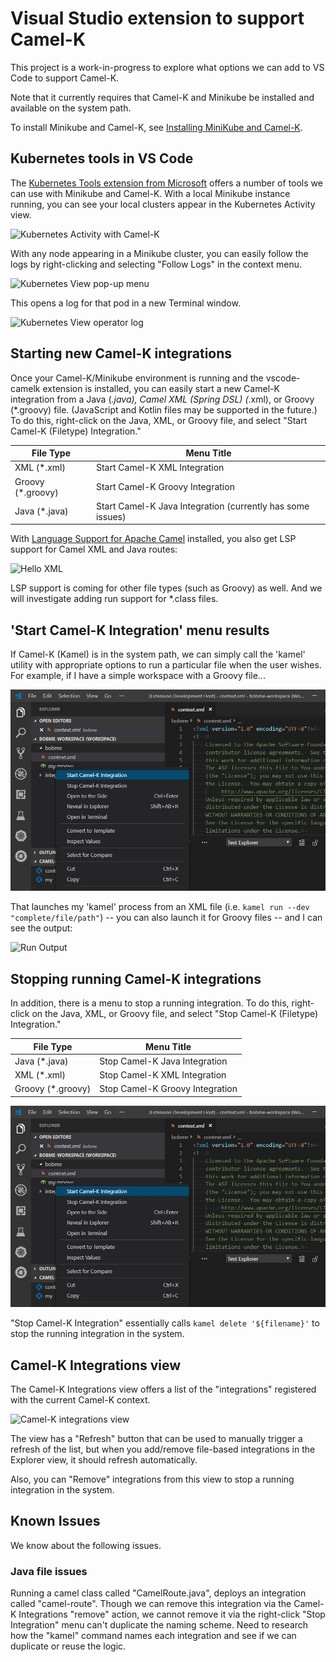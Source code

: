 # Visual Studio extension to support Camel-K

This project is a work-in-progress to explore what options we can add to VS Code to support Camel-K.

Note that it currently requires that Camel-K and Minikube be installed and available on the system path.

To install Minikube and Camel-K, see [Installing MiniKube and Camel-K](configure-minikube-camelk.md).

## Kubernetes tools in VS Code

The [Kubernetes Tools extension from Microsoft](https://marketplace.visualstudio.com/items?itemName=ms-kubernetes-tools.vscode-kubernetes-tools) offers a number of tools we can use with Minikube and Camel-K. With a local Minikube instance running, you can see your local clusters appear in the Kubernetes Activity view.

![Kubernetes Activity with Camel-K](images/kubernetes-view-camelk.jpg)

With any node appearing in a Minikube cluster, you can easily follow the logs by right-clicking and selecting "Follow Logs" in the context menu.

![Kubernetes View pop-up menu](images/kubernetes-view-camelk-popup.jpg)

This opens a log for that pod in a new Terminal window.

![Kubernetes View operator log](images/kubernetes-view-camelk-operator-log.jpg)

## Starting new Camel-K integrations

Once your Camel-K/Minikube environment is running and the vscode-camelk extension is installed, you can easily start a new Camel-K integration from a Java (*.java), Camel XML (Spring DSL) (*.xml), or Groovy (*.groovy) file. (JavaScript and Kotlin files may be supported in the future.) To do this, right-click on the Java, XML, or Groovy file, and select "Start Camel-K (Filetype) Integration."

| File Type | Menu Title |
| --------- | ---------- |
| XML (*.xml) | Start Camel-K XML Integration |
| Groovy (*.groovy) | Start Camel-K Groovy Integration |
| Java (*.java) | Start Camel-K Java Integration (currently has some issues) |

With [Language Support for Apache Camel](https://marketplace.visualstudio.com/items?itemName=camel-tooling.vscode-apache-camel) installed, you also get LSP support for Camel XML and Java routes:

![Hello XML](images/kubernetes-view-camelk-hello-xml.jpg)

LSP support is coming for other file types (such as Groovy) as well. And we will investigate adding run support for *.class files.

## 'Start Camel-K Integration' menu results

If Camel-K (Kamel) is in the system path, we can simply call the 'kamel' utility with appropriate options to run a particular file when the user wishes. For example, if I have a simple workspace with a Groovy file...

![Run Menu](images/kubernetes-view-camelk-run-xml-menu.jpg)

That launches my 'kamel' process from an XML file (i.e. `kamel run --dev "complete/file/path"`) -- you can also launch it for Groovy files -- and I can see the output:

![Run Output](images/kubernetes-view-camelk-run-output.jpg)

## Stopping running Camel-K integrations

In addition, there is a menu to stop a running integration. To do this, right-click on the Java, XML, or Groovy file, and select "Stop Camel-K (Filetype) Integration."

| File Type | Menu Title |
| --------- | ---------- |
| Java (*.java) | Stop Camel-K Java Integration |
| XML (*.xml) | Stop Camel-K XML Integration |
| Groovy (*.groovy) | Stop Camel-K Groovy Integration |

![Stop menu](images/kubernetes-view-camelk-run-xml-menu.jpg)

"Stop Camel-K Integration" essentially calls `kamel delete '${filename}'` to stop the running integration in the system.

## Camel-K Integrations view

The Camel-K Integrations view offers a list of the "integrations" registered with the current Camel-K context.

![Camel-K integrations view](images/kubernetes-view-camelk-view-remove-menu.jpg)

The view has a "Refresh" button that can be used to manually trigger a refresh of the list, but when you add/remove file-based integrations in the Explorer view, it should refresh automatically.

Also, you can "Remove" integrations from this view to stop a running integration in the system.

## Known Issues

We know about the following issues.

### Java file issues

Running a camel class called "CamelRoute.java", deploys an integration called "camel-route". Though we can remove this integration via the Camel-K Integrations "remove" action, we cannot remove it via the right-click "Stop Integration" menu can't duplicate the naming scheme. Need to research how the "kamel" command names each integration and see if we can duplicate or reuse the logic.

